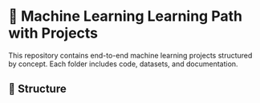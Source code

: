 # 🧠 Machine Learning Learning Path with Projects

This repository contains end-to-end machine learning projects structured by concept. Each folder includes code, datasets, and documentation.

## 📂 Structure

